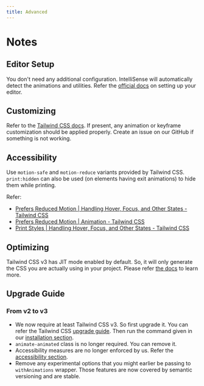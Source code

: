```yaml
---
title: Advanced
---
```


<!-- markdownlint-disable MD025 -->

# Notes

## Editor Setup

You don't need any additional configuration. IntelliSense will automatically detect the animations and utilities. Refer the [official docs](https://tailwindcss.com/docs/editor-setup) on setting up your editor.

## Customizing

Refer to the [Tailwind CSS docs](https://tailwindcss.com/docs/animation#using-custom-values). If present, any animation or keyframe customization should be applied properly. Create an issue on our GitHub if something is not working.

## Accessibility

Use `motion-safe` and `motion-reduce` variants provided by Tailwind CSS. `print:hidden` can also be used (on elements having exit animations) to hide them while printing.

Refer:

- [Prefers Reduced Motion | Handling Hover, Focus, and Other States - Tailwind CSS](https://tailwindcss.com/docs/hover-focus-and-other-states#prefers-reduced-motion)
- [Prefers Reduced Motion | Animation - Tailwind CSS](https://tailwindcss.com/docs/animation#prefers-reduced-motion)
- [Print Styles | Handling Hover, Focus, and Other States - Tailwind CSS](https://tailwindcss.com/docs/hover-focus-and-other-states#print-styles)

## Optimizing

Tailwind CSS v3 has JIT mode enabled by default. So, it will only generate the CSS you are actually using in your project. Please refer [the docs](https://tailwindcss.com/docs/optimizing-for-production) to learn more.

## Upgrade Guide

### From v2 to v3

- We now require at least Tailwind CSS v3. So first upgrade it. You can refer the Tailwind CSS [upgrade guide](https://tailwindcss.com/docs/upgrade-guide). Then run the command given in our [installation section](/docs/installation.html).
- `animate-animated` class is no longer required. You can remove it.
- Accessibility measures are no longer enforced by us. Refer the [accessibility section](/docs/advanced.html#accessibility).
- Remove any experimental options that you might earlier be passing to `withAnimations` wrapper. Those features are now covered by semantic versioning and are stable.
